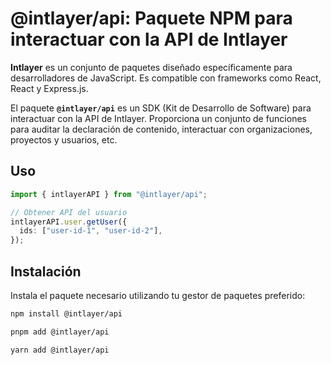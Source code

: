 # @intlayer/api: Paquete NPM para interactuar con la API de Intlayer

**Intlayer** es un conjunto de paquetes diseñado específicamente para desarrolladores de JavaScript. Es compatible con frameworks como React, React y Express.js.

El paquete **`@intlayer/api`** es un SDK (Kit de Desarrollo de Software) para interactuar con la API de Intlayer. Proporciona un conjunto de funciones para auditar la declaración de contenido, interactuar con organizaciones, proyectos y usuarios, etc.

## Uso

```ts
import { intlayerAPI } from "@intlayer/api";

// Obtener API del usuario
intlayerAPI.user.getUser({
  ids: ["user-id-1", "user-id-2"],
});
```

## Instalación

Instala el paquete necesario utilizando tu gestor de paquetes preferido:

```bash packageManager="npm"
npm install @intlayer/api
```

```bash packageManager="pnpm"
pnpm add @intlayer/api
```

```bash packageManager="yarn"
yarn add @intlayer/api
```
